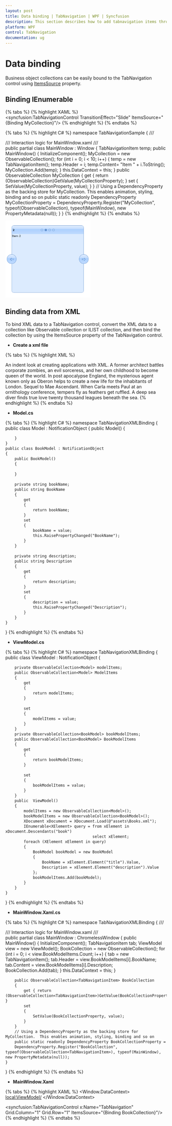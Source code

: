 ```yaml
---
layout: post
title: Data binding | TabNavigation | WPF | Syncfusion
description: This section describes how to add tabnavigation items through items source in tab navigation control.
platform: WPF
control: TabNavigation
documentation: ug
---
```


# Data binding

Business object collections can be easily bound to the TabNavigation control using [ItemsSource](https://docs.microsoft.com/en-us/dotnet/api/system.windows.controls.itemscontrol.itemssourceproperty?view=netframework-4.7.2) property. 

## Binding IEnumerable

{% tabs %}
{% highlight XAML %}
<syncfusion:TabNavigationControl TransitionEffect="Slide" ItemsSource="{Binding MyCollection}"/>
{% endhighlight %}
{% endtabs %}

{% tabs %}
{% highlight C# %}
namespace TabNavigationSample
{
    /// <summary>
    /// Interaction logic for MainWindow.xaml
    /// </summary>
    public partial class MainWindow : Window
    { 
		TabNavigationItem temp;
        public MainWindow()
        {
            InitializeComponent();
			MyCollection = new ObservableCollection<TabNavigationItem>();
			for (int i = 0; i < 10; i++)
			{
				temp = new TabNavigationItem();
				temp.Header = i;
				temp.Content= "Item " + i.ToString();
				MyCollection.Add(temp);
			}
			this.DataContext = this;
		}
		public ObservableCollection<TabNavigationItem> MyCollection 
		{
			get { return (ObservableCollection<TabNavigationItem>)GetValue(MyCollectionProperty); }
			set { SetValue(MyCollectionProperty, value); }
	    }
		// Using a DependencyProperty as the backing store for MyCollection.  This enables animation, styling, binding and so on
		public static readonly DependencyProperty MyCollectionProperty = DependencyProperty.Register("MyCollection", typeof(ObservableCollection<TabNavigationItem>), typeof(MainWindow), new PropertyMetadata(null));
	}
}
{% endhighlight %}
{% endtabs %}

![wpf tabnavigation control supports data binding](Data-binding_images/Adding-items-through-Items-Source_img1.png)

## Binding data from XML

To bind XML data to a TabNavigation control, convert the XML data to a collection like Observable collection or ILIST collection, and then bind the collection by using the ItemsSource property of the TabNavigation control.


* **Create a xml file**


{% tabs %}
{% highlight XML %}
<?xml version="1.0" encoding="utf-8" ?>
<Books>
  <book>
    <title>XML Developer's Guide</title>
    <description>An indent look at creating applications with XML.</description>
  </book>
  <book>
    <title>Midnight Rain</title>
    <description>A former architect battles corporate zombies, an evil sorceress, and her own childhood to become queen of the world.</description>
  </book>
  <book>
    <title>Oberon's Legacy</title>
    <description>In post apocalypse England, the mysterious agent known only as Oberon helps to create a new life for the inhabitants of London. Sequel to Mae Ascendant.</description>
  </book>
  <book>
    <title>Lover Birds</title>
    <description>When Carla meets Paul at an ornithology conference, tempers fly as feathers get ruffled.</description>
  </book>
  <book>
    <title>Split Splash</title>
    <description>A deep sea diver finds true love twenty thousand leagues beneath the sea.</description>
  </book>
</Books>
{% endhighlight %}
{% endtabs %}

* **Model.cs**

{% tabs %}
{% highlight C# %}
namespace TabNavigationXMLBinding
{
	public class Model : NotificationObject
	{
		public Model()
		{

		}
	}
	public class BookModel : NotificationObject
	{
		public BookModel()
		{

		}

		private string bookName;
		public string BookName
		{
			get
			{
				return bookName;
			}
			set
			{
				bookName = value;
				this.RaisePropertyChanged("BookName");
			}
		}

		private string description;
		public string Description
		{
			get
			{
				return description;
			}
			set
			{
				description = value;
				this.RaisePropertyChanged("Description");
			}
		}
	}
}
{% endhighlight %}
{% endtabs %}

* **ViewModel.cs**

{% tabs %}
{% highlight C# %}
namespace TabNavigationXMLBinding
{
	public class ViewModel : NotificationObject
	{

		private ObservableCollection<Model> modelItems;
		public ObservableCollection<Model> ModelItems
		{
			get
			{
				return modelItems;
			}

			set
			{
				modelItems = value;
			}
		}
		private ObservableCollection<BookModel> bookModelItems;
		public ObservableCollection<BookModel> BookModelItems
		{
			get
			{
				return bookModelItems;
			}

			set
			{
				bookModelItems = value;
			}
		}
		public  ViewModel()
		{
			modelItems = new ObservableCollection<Model>();
			bookModelItems = new ObservableCollection<BookModel>();
			XDocument xDocument = XDocument.Load(@"assets\Books.xml");
			IEnumerable<XElement> query = from xElement in xDocument.Descendants("book")
										  select xElement;
			foreach (XElement xElement in query)
			{
				BookModel bookModel = new BookModel
				{
					BookName = xElement.Element("title").Value,
					Description = xElement.Element("description").Value
				};
				bookModelItems.Add(bookModel);
			}
		}
	}
}
{% endhighlight %}
{% endtabs %}

* **MainWindow.Xaml.cs**

{% tabs %}
{% highlight C# %}
namespace TabNavigationXMLBinding
{
	/// <summary>
	/// Interaction logic for MainWindow.xaml
	/// </summary>
	public partial class MainWindow : ChromelessWindow
	{
		public MainWindow()
		{
			InitializeComponent();
			TabNavigationItem tab;
			ViewModel view = new ViewModel();
			BookCollection = new ObservableCollection<TabNavigationItem>();
			for (int i = 0; i < view.BookModelItems.Count; i++)
			{
				tab = new TabNavigationItem();
				tab.Header = view.BookModelItems[i].BookName;
				tab.Content = view.BookModelItems[i].Description;
				BookCollection.Add(tab);
			}
			this.DataContext = this;
		}

		public ObservableCollection<TabNavigationItem> BookCollection
		{
			get { return (ObservableCollection<TabNavigationItem>)GetValue(BookCollectionProperty); }
			set
			{
				SetValue(BookCollectionProperty, value);
			}
		}
		// Using a DependencyProperty as the backing store for MyCollection.  This enables animation, styling, binding and so on
		public static readonly DependencyProperty BookCollectionProperty =
		DependencyProperty.Register("BookCollection", typeof(ObservableCollection<TabNavigationItem>), typeof(MainWindow), new PropertyMetadata(null));
	}	
}
{% endhighlight %}
{% endtabs %}

* **MainWindow.Xaml**

{% tabs %}
{% highlight XAML %}
<Window.DataContext>
	<local:ViewModel/>
</Window.DataContext>

<!--TabNavigationControl-->
<syncfusion:TabNavigationControl x:Name="TabNavigation" Grid.Column="1" Grid.Row="1"  ItemsSource="{Binding BookCollection}"/>
{% endhighlight %}
{% endtabs %}
